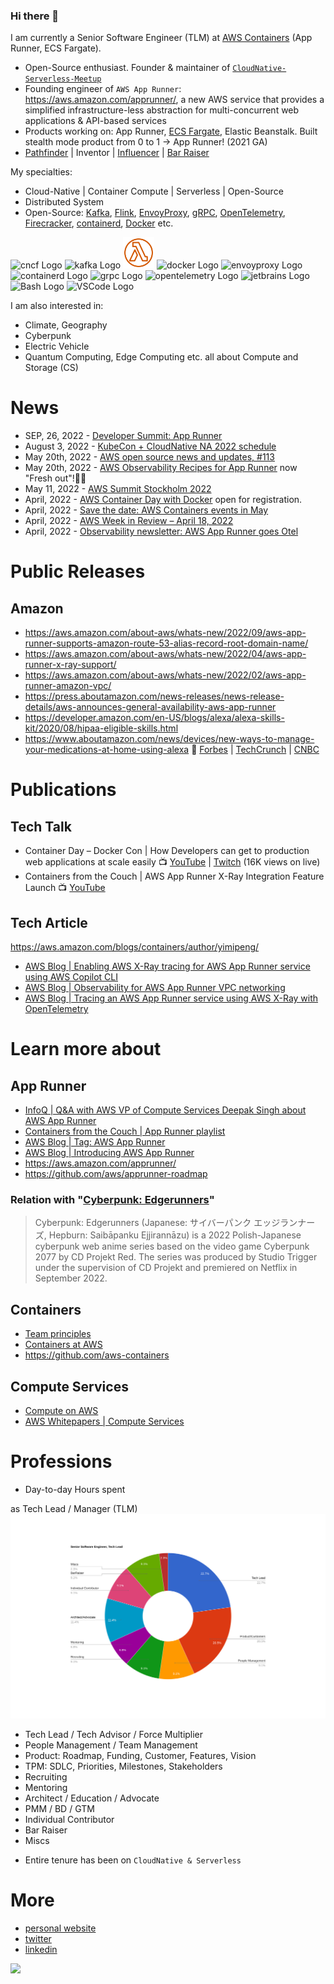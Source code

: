 ### Hi there 👋
I am currently a Senior Software Engineer (TLM) at [AWS Containers](https://aws.amazon.com/products/compute/) (App Runner, ECS Fargate). 

- Open-Source enthusiast. Founder & maintainer of [```CloudNative-Serverless-Meetup```](https://github.com/CloudNative-Serverless-Meetup)
- Founding engineer of ```AWS App Runner```: https://aws.amazon.com/apprunner/, a new AWS service that provides a simplified infrastructure-less abstraction for multi-concurrent web applications & API-based services
- Products working on: App Runner, [ECS Fargate](https://aws.amazon.com/blogs/containers/under-the-hood-fargate-data-plane/), Elastic Beanstalk. Built  stealth mode product from 0 to 1 -> App Runner! (2021 GA)
- [Pathfinder](https://youtu.be/WGA2P_oH5Xc) | Inventor | [Influencer](https://aws.amazon.com/blogs/containers/author/yimipeng/) | [Bar Raiser](https://www.aboutamazon.eu/news/working-at-amazon/what-is-a-bar-raiser-at-amazon)


My specialties: 
- Cloud-Native | Container Compute | Serverless | Open-Source
- Distributed System
- Open-Source: [Kafka](https://kafka.apache.org/), [Flink](https://flink.apache.org/), [EnvoyProxy](https://www.envoyproxy.io/), [gRPC](https://grpc.io/), [OpenTelemetry](https://opentelemetry.io/), [Firecracker](https://firecracker-microvm.github.io/), [containerd](https://containerd.io/), [Docker](https://www.docker.com/) etc.
<!-- For more icons please follow  https://github.com/MikeCodesDotNET/ColoredBadges -->
<p>
<img src="https://cncf-branding.netlify.app/img/other/cncf/horizontal/color/cncf-color.svg" alt="cncf Logo" width="50" height="50"/> <img src="https://cdn.worldvectorlogo.com/logos/kafka.svg" alt="kafka Logo" width="50" height="50"/> <img src="svg/Res_AWS-Lambda_Lambda-Function_48_Light.svg" alt="serverless Logo" width="50" height="50"/> <img src="https://cdn.worldvectorlogo.com/logos/docker.svg" alt="docker Logo" width="50" height="50"/> <img src="https://cncf-branding.netlify.app/img/projects/envoy/stacked/color/envoy-stacked-color.svg" alt="envoyproxy Logo" width="50" height="50"/> <img src="https://cncf-branding.netlify.app/img/projects/containerd/stacked/color/containerd-stacked-color.svg" alt="containerd Logo" width="50" height="50"/> <img src="https://cncf-branding.netlify.app/img/projects/grpc/horizontal/color/grpc-horizontal-color.svg" alt="grpc Logo" width="50" height="50"/> <img src="https://cncf-branding.netlify.app/img/projects/opentelemetry/icon/color/opentelemetry-icon-color.svg" alt="opentelemetry Logo" width="50" height="50"/> <img src="https://cdn.worldvectorlogo.com/logos/jetbrains-1.svg" alt="jetbrains Logo" width="50" height="50"/> <img src="https://cdn.worldvectorlogo.com/logos/bash-1.svg" alt="Bash Logo" width="50" height="50"/> <img src="https://cdn.worldvectorlogo.com/logos/visual-studio-code-1.svg" alt="VSCode Logo" width="50" height="50"/>  
</p>

I am also interested in:
- Climate, Geography 
- Cyberpunk 
- Electric Vehicle
- Quantum Computing, Edge Computing etc. all about Compute and Storage (CS)

# News
- SEP, 26, 2022 - [Developer Summit: App Runner](https://aws-startup-lofts.com/amer/loft/san-francisco/e/426a6/building-serverless-web-applications-with-aws-apprunner-in-minutes)
- August 3, 2022 - [KubeCon + CloudNative NA 2022 schedule](https://events.linuxfoundation.org/kubecon-cloudnativecon-north-america/)
- May 20th, 2022 - [AWS open source news and updates, #113](https://dev.to/aws/aws-open-source-news-and-updates-113-16a4)
- May 20th, 2022 - [AWS Observability Recipes for App Runner](https://aws-observability.github.io/aws-o11y-recipes/apprunner/) now "Fresh out"!👨‍🍳
- May 11, 2022 - [AWS Summit Stockholm 2022](https://aws.amazon.com/events/summits/stockholm/)
- April, 2022 - [AWS Container Day with Docker](https://awscontainerdaydocker.splashthat.com/) open for registration. 
- April, 2022 - [Save the date: AWS Containers events in May](https://aws.amazon.com/blogs/containers/save-the-date-aws-containers-events-in-may/)
- April, 2022 - [AWS Week in Review – April 18, 2022](https://aws.amazon.com/blogs/aws/aws-week-in-review-april-18-2022/)
- April, 2022 - [Observability newsletter: AWS App Runner goes Otel](https://o11y.news/2022-04-18/)

# Public Releases

## Amazon
- https://aws.amazon.com/about-aws/whats-new/2022/09/aws-app-runner-supports-amazon-route-53-alias-record-root-domain-name/
- https://aws.amazon.com/about-aws/whats-new/2022/04/aws-app-runner-x-ray-support/
- https://aws.amazon.com/about-aws/whats-new/2022/02/aws-app-runner-amazon-vpc/
- https://press.aboutamazon.com/news-releases/news-release-details/aws-announces-general-availability-aws-app-runner
- https://developer.amazon.com/en-US/blogs/alexa/alexa-skills-kit/2020/08/hipaa-eligible-skills.html 
- https://www.aboutamazon.com/news/devices/new-ways-to-manage-your-medications-at-home-using-alexa 📰 [Forbes](https://www.forbes.com/sites/krisholt/2019/11/26/amazons-alexa-can-now-remind-you-when-to-take-your-medications/) | [TechCrunch](https://techcrunch.com/2019/11/26/amazon-launches-medication-management-features-for-alexa/) | [CNBC](https://www.cnbc.com/2019/11/26/amazon-alexa-will-now-remind-you-when-to-take-your-pills.html)

# Publications

## Tech Talk 
- Container Day – Docker Con | How Developers can get to production web applications at scale easily 📺 [YouTube](https://youtu.be/Iyp9Ugk9oRs) | [Twitch](https://www.twitch.tv/aws/video/1481107467) (16K views on live)
- Containers from the Couch | AWS App Runner X-Ray Integration Feature Launch 📺 [YouTube](https://youtu.be/cVr8N7enCMM)

## Tech Article
https://aws.amazon.com/blogs/containers/author/yimipeng/
- [AWS Blog | Enabling AWS X-Ray tracing for AWS App Runner service using AWS Copilot CLI](https://aws.amazon.com/blogs/containers/enabling-aws-x-ray-tracing-for-aws-app-runner-service-using-aws-copilot-cli/)
- [AWS Blog | Observability for AWS App Runner VPC networking](https://aws.amazon.com/blogs/containers/observability-for-aws-app-runner-vpc-networking/)
- [AWS Blog | Tracing an AWS App Runner service using AWS X-Ray with OpenTelemetry](https://aws.amazon.com/blogs/containers/tracing-an-aws-app-runner-service-using-aws-x-ray-with-opentelemetry/)

# Learn more about 
## App Runner
- [InfoQ | Q&A with AWS VP of Compute Services Deepak Singh about AWS App Runner](https://www.infoq.com/news/2021/06/deepak-singh-aws/)
- [Containers from the Couch | App Runner playlist](https://www.youtube.com/playlist?list=PLehXSATXjcQHjXDhdlypt0IB5BVD2xnoc)
- [AWS Blog | Tag: AWS App Runner](https://aws.amazon.com/blogs/containers/tag/app-runner/)
- [AWS Blog | Introducing AWS App Runner](https://aws.amazon.com/blogs/containers/introducing-aws-app-runner/)
- https://aws.amazon.com/apprunner/
- https://github.com/aws/apprunner-roadmap

### Relation with "[Cyberpunk: Edgerunners](https://www.cyberpunk.net/en/edgerunners)"
> Cyberpunk: Edgerunners (Japanese: サイバーパンク エッジランナーズ, Hepburn: Saibāpanku Ejjirannāzu) is a 2022 Polish-Japanese cyberpunk web anime series based on the video game Cyberpunk 2077 by CD Projekt Red. The series was produced by Studio Trigger under the supervision of CD Projekt and premiered on Netflix in September 2022.

## Containers
- [Team principles](https://github.com/aws/containers-roadmap/blob/master/PRINCIPLES.md)
- [Containers at AWS](https://aws.amazon.com/containers/)
- https://github.com/aws-containers

## Compute Services
- [Compute on AWS](https://aws.amazon.com/products/compute/)
- [AWS Whitepapers | Compute Services](https://docs.aws.amazon.com/whitepapers/latest/aws-overview/compute-services.html)

# Professions

- Day-to-day Hours spent 

as Tech Lead / Manager (TLM)
![Pie-chart hours spent](svg/pie-chart.svg)
  * Tech Lead / Tech Advisor / Force Multiplier
  * People Management / Team Management
  * Product: Roadmap, Funding, Customer, Features, Vision
  * TPM: SDLC, Priorities, Milestones, Stakeholders
  * Recruiting 
  * Mentoring
  * Architect / Education / Advocate
  * PMM / BD / GTM 
  * Individual Contributor
  * Bar Raiser 
  * Miscs
  
  

- Entire tenure has been on ```CloudNative & Serverless```

<!--- <p align="center">
  <img 
    width="500"
    src="svg/si.png"
  >
 </p>
--->

# More
- [personal website](http://yimingpeng.com/)
- [twitter](https://twitter.com/pymhq)
- [linkedin](https://www.linkedin.com/in/pengyiming/)


![](https://visitor-badge.glitch.me/badge?page_id=pymhk.pymhk)
